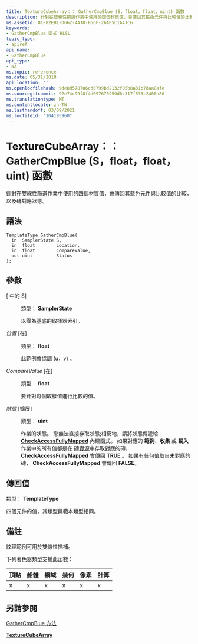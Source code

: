 ```yaml
---
title: TextureCubeArray：： GatherCmpBlue (S，float，float，uint) 函數
description: 針對在雙線性篩選作業中使用的四個材質值，會傳回其藍色元件與比較值的比較，以及磚對應狀態。 |TextureCubeArray：： GatherCmpBlue (S，float，float，uint) 函數
ms.assetid: 81F82EB1-D662-4A18-856F-26AE5C1A41C6
keywords:
- GatherCmpBlue 函式 HLSL
topic_type:
- apiref
api_name:
- GatherCmpBlue
api_type:
- NA
ms.topic: reference
ms.date: 05/31/2018
api_location: ''
ms.openlocfilehash: 9de8d578706cd0799bd2132f05b8a31b7daa8afe
ms.sourcegitcommit: 92e74c99f8f4d097676959d0c317f533c2400a80
ms.translationtype: MT
ms.contentlocale: zh-TW
ms.lasthandoff: 03/09/2021
ms.locfileid: "104195960"
---
```

# <a name="texturecubearraygathercmpbluesfloatfloatuint-function"></a>TextureCubeArray：： GatherCmpBlue (S，float，float，uint) 函數

針對在雙線性篩選作業中使用的四個材質值，會傳回其藍色元件與比較值的比較，以及磚對應狀態。

## <a name="syntax"></a>語法


``` syntax
TemplateType GatherCmpBlue(
  in  SamplerState S,
  in  float        Location,
  in  float        CompareValue,
  out uint         Status
);
```



## <a name="parameters"></a>參數

<dl> <dt>

 \[ 中的 S\]
</dt> <dd>

類型： **SamplerState**

以零為基底的取樣器索引。

</dd> <dt>

*位置* \[在\]
</dt> <dd>

類型： **float**

此範例會協調 (u，v) 。

</dd> <dt>

*CompareValue* \[在\]
</dt> <dd>

類型： **float**

要針對每個取樣值進行比較的值。

</dd> <dt>

*狀態* \[擴展\]
</dt> <dd>

類型： **uint**

作業的狀態。 您無法直接存取狀態;相反地，請將狀態傳遞給 [**CheckAccessFullyMapped**](checkaccessfullymapped.md) 內建函式。 如果對應的 **範例**、**收集** 或 **載入** 作業中的所有值都是在 [磚資源](/windows/desktop/direct3d11/direct3d-11-2-features)中存取對應的磚， **CheckAccessFullyMapped** 會傳回 **TRUE** 。 如果有任何值取自未對應的磚， **CheckAccessFullyMapped** 會傳回 **FALSE**。

</dd> </dl>

## <a name="return-value"></a>傳回值

類型： **TemplateType**

四個元件的值，其類型與範本類型相同。

## <a name="remarks"></a>備註

紋理範例可用於雙線性插補。

下列著色器類型支援此函數：



| 頂點 | 船體 | 網域 | 幾何 | 像素 | 計算 |
|--------|------|--------|----------|-------|---------|
| x      | x    | x      | x        | x     | x       |



 

## <a name="see-also"></a>另請參閱

<dl> <dt>

[GatherCmpBlue 方法](texturecubearray-gathercmpblue.md)
</dt> <dt>

[**TextureCubeArray**](texturecubearray.md)
</dt> </dl>

 

 

